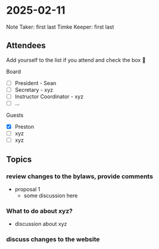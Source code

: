 # 2025-02-11

Note Taker: first last 
Timke Keeper: first last

## Attendees

Add yourself to the list if you attend and check the box 🎉

Board 
- [ ] President - Sean
- [ ] Secretary - xyz
- [ ] Instructor Coordinator - xyz
- [ ] ...

Guests
- [x] Preston 
- [ ] xyz
- [ ] xyz

## Topics

### review changes to the bylaws, provide comments 

- proposal 1
  - some discussion here


### What to do about xyz?

- discussion about xyz

### discuss changes to the website
